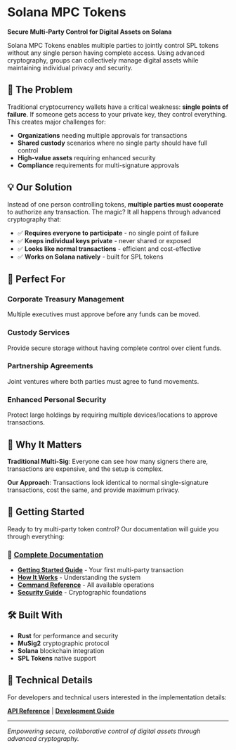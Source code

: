 # Solana MPC Tokens

**Secure Multi-Party Control for Digital Assets on Solana**

Solana MPC Tokens enables multiple parties to jointly control SPL tokens without any single person having complete access. Using advanced cryptography, groups can collectively manage digital assets while maintaining individual privacy and security.

## 🔐 The Problem

Traditional cryptocurrency wallets have a critical weakness: **single points of failure**. If someone gets access to your private key, they control everything. This creates major challenges for:

- **Organizations** needing multiple approvals for transactions
- **Shared custody** scenarios where no single party should have full control  
- **High-value assets** requiring enhanced security
- **Compliance** requirements for multi-signature approvals

## 💡 Our Solution

Instead of one person controlling tokens, **multiple parties must cooperate** to authorize any transaction. The magic? It all happens through advanced cryptography that:

- ✅ **Requires everyone to participate** - no single point of failure
- ✅ **Keeps individual keys private** - never shared or exposed
- ✅ **Looks like normal transactions** - efficient and cost-effective
- ✅ **Works on Solana natively** - built for SPL tokens

## 🎯 Perfect For

### Corporate Treasury Management
Multiple executives must approve before any funds can be moved.

### Custody Services  
Provide secure storage without having complete control over client funds.

### Partnership Agreements
Joint ventures where both parties must agree to fund movements.

### Enhanced Personal Security
Protect large holdings by requiring multiple devices/locations to approve transactions.

## 🌟 Why It Matters

**Traditional Multi-Sig**: Everyone can see how many signers there are, transactions are expensive, and the setup is complex.

**Our Approach**: Transactions look identical to normal single-signature transactions, cost the same, and provide maximum privacy.

## 🚀 Getting Started

Ready to try multi-party token control? Our documentation will guide you through everything:

### 📖 **[Complete Documentation](./documentation/)**

- **[Getting Started Guide](./documentation/getting-started.md)** - Your first multi-party transaction
- **[How It Works](./documentation/architecture.md)** - Understanding the system  
- **[Command Reference](./documentation/cli-reference.md)** - All available operations
- **[Security Guide](./documentation/mpc-protocol.md)** - Cryptographic foundations

## 🛠️ Built With

- **Rust** for performance and security
- **MuSig2** cryptographic protocol  
- **Solana** blockchain integration
- **SPL Tokens** native support

## 📖 Technical Details

For developers and technical users interested in the implementation details:

**[API Reference](./documentation/api-reference.md)** | **[Development Guide](./documentation/development-guide.md)**

---

*Empowering secure, collaborative control of digital assets through advanced cryptography.* 